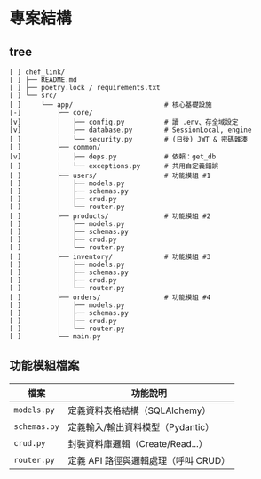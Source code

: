 # 專案結構

## tree

```
[ ] chef_link/
[ ] ├── README.md
[ ] ├── poetry.lock / requirements.txt
[ ] └── src/
[ ]     └── app/                       # 核心基礎設施
[-]         ├── core/
[v]         │   ├── config.py          # 讀 .env、存全域設定
[v]         │   ├── database.py        # SessionLocal, engine
[ ]         │   └── security.py        # (日後) JWT & 密碼雜湊
[ ]         ├── common/
[v]         │   ├── deps.py            # 依賴：get_db
[ ]         │   └── exceptions.py      # 共用自定義錯誤
[ ]         ├── users/                 # 功能模組 #1
[ ]         │   ├── models.py
[ ]         │   ├── schemas.py
[ ]         │   ├── crud.py
[ ]         │   └── router.py
[ ]         ├── products/              # 功能模組 #2
[ ]         │   ├── models.py
[ ]         │   ├── schemas.py
[ ]         │   ├── crud.py
[ ]         │   └── router.py
[ ]         ├── inventory/             # 功能模組 #3
[ ]         │   ├── models.py
[ ]         │   ├── schemas.py
[ ]         │   ├── crud.py
[ ]         │   └── router.py
[ ]         ├── orders/                # 功能模組 #4
[ ]         │   ├── models.py
[ ]         │   ├── schemas.py
[ ]         │   ├── crud.py
[ ]         │   └── router.py
[ ]         └── main.py
```

## 功能模組檔案

| 檔案         | 功能說明                             |
| ------------ | ------------------------------------ |
| `models.py`  | 定義資料表格結構（SQLAlchemy）       |
| `schemas.py` | 定義輸入/輸出資料模型（Pydantic）    |
| `crud.py`    | 封裝資料庫邏輯（Create/Read...）     |
| `router.py`  | 定義 API 路徑與邏輯處理（呼叫 CRUD） |
